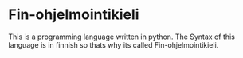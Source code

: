 # Fin-ohjelmointikieli
This is a programming language written in python. The Syntax of this language is in finnish so thats why its called Fin-ohjelmointikieli. 
